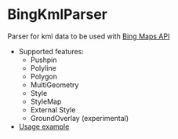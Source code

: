 # BingKmlParser
Parser for kml data to be used with [Bing Maps API](https://www.microsoft.com/maps/)

* Supported features:
    * Pushpin
    * Polyline
    * Polygon
    * MultiGeometry
    * Style
    * StyleMap
    * External Style
    * GroundOverlay (experimental)
* [Usage example](src/index.html)
